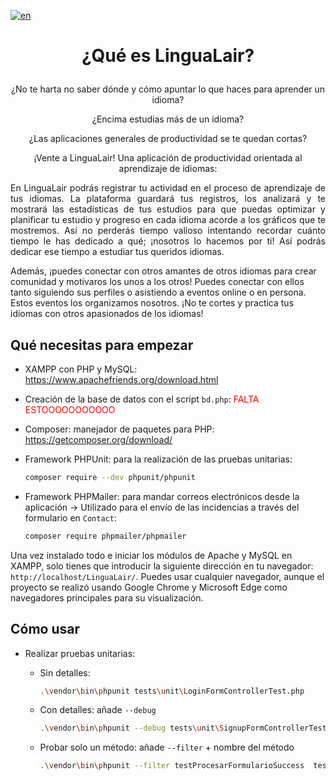 [![en](https://img.shields.io/badge/lang-en-red.svg)](https://github.com/Sonia-E/LinguaLair/blob/main/README.md)

# <p style='text-align: center;'>¿Qué es LinguaLair?</p>

<p style='text-align: center;'>¿No te harta no saber dónde y cómo apuntar lo que haces para aprender un idioma?</p>
<p style='text-align: center;'>¿Encima estudias más de un idioma?</p>

<p style='text-align: center;'>¿Las aplicaciones generales de productividad se te quedan cortas?</p>

<p style='text-align: center;'>¡Vente a LinguaLair! Una aplicación de productividad orientada al aprendizaje de idiomas:</p>

<p style='text-align: justify;'>En LinguaLair podrás registrar tu actividad en el proceso de aprendizaje de tus idiomas. La plataforma guardará tus registros, los analizará y te mostrará las estadísticas de tus estudios para que puedas optimizar y planificar tu estudio y progreso en cada idioma acorde a los gráficos que te mostremos. Así no perderás tiempo valioso intentando recordar cuánto tiempo le has dedicado a qué; ¡nosotros lo hacemos por ti! Así podrás dedicar ese tiempo a estudiar tus queridos idiomas.

Además, ¡puedes conectar con otros amantes de otros idiomas para crear comunidad y motivaros los unos a los otros! Puedes conectar con ellos tanto siguiendo sus perfiles o asistiendo a eventos online o en persona. Estos eventos los organizamos nosotros. ¡No te cortes y practica tus idiomas con otros apasionados de los idiomas!</p>

## Qué necesitas para empezar

- XAMPP con PHP y MySQL: https://www.apachefriends.org/download.html
- Creación de la base de datos con el script <code>bd.php</code>: <span style='color: red;'>FALTA ESTOOOOOOOOOOO</span>
- Composer: manejador de paquetes para PHP: https://getcomposer.org/download/
- Framework PHPUnit: para la realización de las pruebas unitarias:

    ```bash
    composer require --dev phpunit/phpunit
    ```

- Framework PHPMailer: para mandar correos electrónicos desde la aplicación -> Utilizado para el envío de las incidencias a través del formulario en <code>Contact</code>:

    ```bash
    composer require phpmailer/phpmailer
    ```

Una vez instalado todo e iniciar los módulos de Apache y MySQL en XAMPP, solo tienes que introducir la siguiente dirección en tu navegador: <code>http://localhost/LinguaLair/</code>. Puedes usar cualquier navegador, aunque el proyecto se realizó usando Google Chrome y Microsoft Edge como navegadores principales para su visualización.

## Cómo usar

- Realizar pruebas unitarias:
    - Sin detalles:

        ```bash
        .\vendor\bin\phpunit tests\unit\LoginFormControllerTest.php  
        ```
    - Con detalles: añade <code>--debug</code>

        ```bash
        .\vendor\bin\phpunit --debug tests\unit\SignupFormControllerTest.php  
        ```
    - Probar solo un método: añade <code>--filter</code> + nombre del método

        ```bash
        .\vendor\bin\phpunit --filter testProcesarFormularioSuccess  tests\unit\SignupFormControllerTest.php 
        ```
